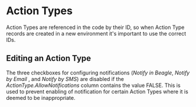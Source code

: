 # Action Types
Action Types are referenced in the code by their ID, so when Action Type records are created in a new environment it's important to use the correct IDs.

## Editing an Action Type
The three checkboxes for configuring notifications (*Notify in Beagle*, *Notify by Email* , and *Notify by SMS*) are disabled if the *ActionType.AllowNotifications* column contains the value FALSE. This is used to prevent enabling of notification for certain Action Types where it is deemed to be inappropriate.